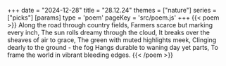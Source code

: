 +++
date = "2024-12-28"
title = "28.12.24"
themes = ["nature"]
series = ["picks"]
[params]
  type = 'poem'
  pageKey = 'src/poem.js'
+++
{{< poem >}}
Along the road through country fields,
Farmers scarce but marking every inch,
The sun rolls dreamy through the cloud,
It breaks over the sheaves of air to grace,
The green with muted highlights meek,
Clinging dearly to the ground - the fog
Hangs durable to waning day yet parts,
To frame the world in vibrant bleeding edges.
{{< /poem >}}